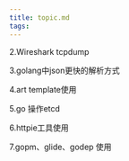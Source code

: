 ```yaml
---
title: topic.md
tags:
---
```



2.Wireshark tcpdump

3.golang中json更快的解析方式

4.art template使用

5.go 操作etcd

6.httpie工具使用

7.gopm、glide、godep 使用
